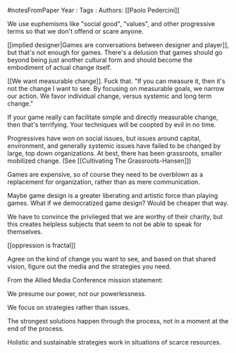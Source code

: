 #notesFromPaper
Year   :
Tags   :
Authors: [[Paolo Pedercini]]

We use euphemisms like "social good", "values", and other progressive terms so that we don't offend or scare anyone.

[[implied designer|Games are conversations between designer and player]], but that's not enough for games. There's a delusion that games should go beyond being just another cultural form and should become the embodiment of actual change itself.

[[We want measurable change]]. Fuck that. "If you can measure it, then it's not the change I want to see. By focusing on measurable goals, we narrow our action. We favor individual change, versus systemic and long term change."

If your game really can facilitate simple and directly measurable change, then that's terrifying. Your techniques will be coopted by evil in no time.

Progressives have won on social issues, but issues around capital, environment, and generally systemic issues have failed to be changed by large, top down organizations. At best, there has been grassroots, smaller mobilized change. (See [[Cultivating The Grassroots-Hansen]])

Games are expensive, so of course they need to be overblown as a replacement for organization, rather than as mere communication.

Maybe game design is a greater liberating and artistic force than playing games. What if we democratized game design? Would be cheaper that way.

We have to convince the privileged that we are worthy of their charity, but this creates helpless subjects that seem to not be able to speak for themselves.

[[oppression is fractal]]

Agree on the kind of change you want to see, and based on that shared vision, figure out the media and the strategies you need.

From the Allied Media Conference mission statement:

We presume our power, not our powerlessness.

We focus on strategies rather than issues.

The strongest solutions happen through the process, not in a moment at the end of the process.

Holistic and sustainable strategies work in situations of scarce resources.
